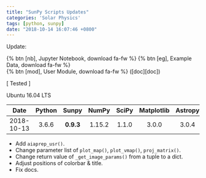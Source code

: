 ```yaml
---
title: "SunPy Scripts Updates"
categories: 'Solar Physics'
tags: [python, sunpy]
date: "2018-10-14 16:07:46 +0800"
---
```

Update:

<p align=left>
{% btn [nb], Jupyter Notebook, download fa-fw %}
{% btn [eg], Example Data, download fa-fw %}<br>
{% btn [mod], User Module, download fa-fw %} ([doc][doc])
</p>

[nb]: /downloads/notebooks/example_hmi.zip
[eg]: https://pan.baidu.com/s/1nwsIcDr?pwd=s5re
[mod]: /downloads/scripts/sunpy-modules.zip
[doc]: /usr_sunpy.html

[ Tested ]

Ubuntu 16.04 LTS

Date|Python|Sunpy|NumPy|SciPy|Matplotlib|Astropy|Pandas
:---:|:---:|:---:|:---:|:---:|:---:|:---:|:---:
2018-10-13|3.6.6|**0.9.3**|1.15.2|1.1.0|3.0.0|3.0.4|0.23.4

- Add `aiaprep_usr()`.
- Change parameter list of `plot_map()`, `plot_vmap()`, `proj_matrix()`.
- Change return value of `_get_image_params()` from a tuple to a dict.
- Adjust positions of colorbar & title.
- Fix docs.
